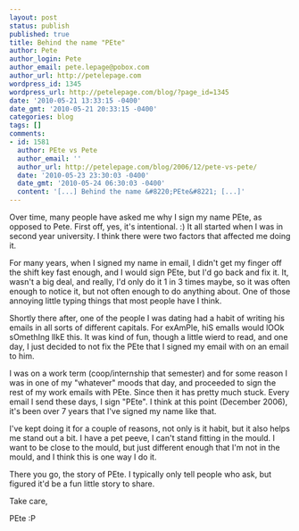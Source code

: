```yaml
---
layout: post
status: publish
published: true
title: Behind the name "PEte"
author: Pete
author_login: Pete
author_email: pete.lepage@pobox.com
author_url: http://petelepage.com
wordpress_id: 1345
wordpress_url: http://petelepage.com/blog/?page_id=1345
date: '2010-05-21 13:33:15 -0400'
date_gmt: '2010-05-21 20:33:15 -0400'
categories: blog
tags: []
comments:
- id: 1581
  author: PEte vs Pete
  author_email: ''
  author_url: http://petelepage.com/blog/2006/12/pete-vs-pete/
  date: '2010-05-23 23:30:03 -0400'
  date_gmt: '2010-05-24 06:30:03 -0400'
  content: '[...] Behind the name &#8220;PEte&#8221; [...]'
---
```

<p>Over time, many people have asked me why I sign my name PEte, as opposed to Pete. First off, yes, it's intentional. :) It all started when I was in second year university. I think there were two factors that affected me doing it.</p>
<p>For many years, when I signed my name in email, I didn't get my finger off the shift key fast enough, and I would sign PEte, but I'd go back and fix it. It, wasn't a big deal, and really, I'd only do it 1 in 3 times maybe, so it was often enough to notice it, but not often enough to do anything about. One of those annoying little typing things that most people have I think.</p>
<p>Shortly there after, one of the people I was dating had a habit of writing his emails in all sorts of different capitals. For exAmPle, hiS emaIls would lOOk sOmethIng lIkE this. It was kind of fun, though a little wierd to read, and one day, I just decided to not fix the PEte that I signed my email with on an email to him.</p>
<p>I was on a work term (coop/internship that semester) and for some reason I was in one of my "whatever" moods that day, and proceeded to sign the rest of my work emails with PEte. Since then it has pretty much stuck. Every email I send these days, I sign "PEte". I think at this point (December 2006), it's been over 7 years that I've signed my name like that.</p>
<p>I've kept doing it for a couple of reasons, not only is it habit, but it also helps me stand out a bit. I have a pet peeve, I can't stand fitting in the mould. I want to be close to the mould, but just different enough that I'm not in the mould, and I think this is one way I do it.</p>
<p>There you go, the story of PEte. I typically only tell people who ask, but figured it'd be a fun little story to share.</p>
<p>Take care,</p>
<p>PEte :P</p>
